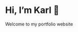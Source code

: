 
<html lang="en">
<head>
  <meta charset="UTF-8">
  <title>Karl's Portfolio</title>
</head>
<body>
  <h1>Hi, I’m Karl 👋</h1>
  <p>Welcome to my portfolio website</p>
</body>
</html>
